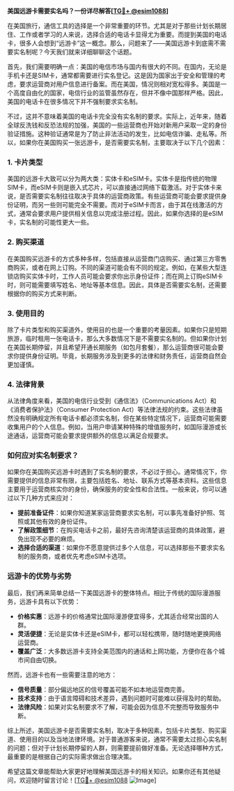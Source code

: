 **美国远游卡需要实名吗？一份详尽解答[[TG💪+ @esim1088](https://t.me/s/esim1088)]**

在美国旅行，通信工具的选择是一个非常重要的环节。尤其是对于那些计划长期居住、工作或者学习的人来说，选择合适的电话卡显得尤为重要。而提到美国的电话卡，很多人会想到“远游卡”这一概念。那么，问题来了——美国远游卡到底需不需要实名制呢？今天我们就来详细聊聊这个话题。

首先，我们需要明确一点：美国的电信市场与国内有很大的不同。在国内，无论是手机卡还是SIM卡，通常都需要进行实名登记。这是因为国家出于安全和管理的考虑，要求运营商对用户信息进行备案。而在美国，情况则相对宽松得多。美国是一个高度自由化的国家，电信行业的监管虽然存在，但并不像中国那样严格。因此，美国的电话卡在很多情况下并不强制要求实名制。

不过，这并不意味着美国的电话卡完全没有实名制的要求。实际上，近年来，随着全球反洗钱和反恐法规的加强，美国的一些运营商也开始对新用户采取一定的身份验证措施。这种验证通常是为了防止非法活动的发生，比如电信诈骗、走私等。所以，如果你在美国购买一张远游卡，是否需要实名制，主要取决于以下几个因素：

### **1. 卡片类型**
美国的远游卡大致可以分为两大类：实体卡和eSIM卡。实体卡是指传统的物理SIM卡，而eSIM卡则是嵌入式芯片，可以直接通过网络下载激活。对于实体卡来说，是否需要实名制往往取决于具体的运营商政策。有些运营商可能会要求提供身份证明，而另一些则可能完全不需要。而对于eSIM卡而言，由于其在线激活的方式，通常会要求用户提供相关信息以完成注册过程。因此，如果你选择的是eSIM卡，实名制的可能性更大一些。

### **2. 购买渠道**
在美国购买远游卡的方式多种多样，包括直接从运营商门店购买、通过第三方零售商购买，或者在网上订购。不同的渠道可能会有不同的规定。例如，在某些大型连锁店购买实体卡时，工作人员可能会要求你出示身份证件；而在网上订购eSIM卡时，则可能需要填写姓名、地址等基本信息。因此，具体是否需要实名制，还需要根据你的购买方式来判断。

### **3. 使用目的**
除了卡片类型和购买渠道外，使用目的也是一个重要的考量因素。如果你只是短期旅游，临时租用一张电话卡，那么大多数情况下是不需要实名制的。但如果你计划在美国长期停留，并且希望开通长期服务（如包月套餐），那么运营商很可能会要求你提供身份证明。毕竟，长期服务涉及到更多的法律和财务责任，运营商自然会更加谨慎。

### **4. 法律背景**
从法律角度来看，美国的电信行业受到《通信法》（Communications Act）和《消费者保护法》（Consumer Protection Act）等法律法规的约束。这些法律虽然没有明确规定所有电话卡都必须实名制，但在某些特定情况下，运营商可能需要收集用户的个人信息。例如，当用户申请某种特殊的增值服务时，如国际漫游或长途通话，运营商可能会要求提供额外的信息以满足合规要求。

### **如何应对实名制要求？**
如果你在美国购买远游卡时遇到了实名制的要求，不必过于担心。通常情况下，你需要提供的信息非常有限，主要包括姓名、地址、联系方式等基本资料。这些信息主要用于运营商核实你的身份，确保服务的安全性和合法性。一般来说，你可以通过以下几种方式来应对：

- **提前准备证件**：如果你知道某家运营商要求实名制，可以事先准备好护照、驾照或其他有效的身份证件。
- **了解政策细节**：在购买电话卡之前，最好先咨询清楚该运营商的具体政策，避免出现不必要的麻烦。
- **选择合适的渠道**：如果你不愿意提供过多个人信息，可以选择那些不要求实名制的服务商，或者优先考虑eSIM卡选项。

### **远游卡的优势与劣势**
最后，我们再来简单总结一下美国远游卡的整体特点。相比于传统的国际漫游服务，远游卡具有以下优势：

- **价格实惠**：远游卡的价格通常比国际漫游便宜得多，尤其适合经常出国的人群。
- **灵活便捷**：无论是实体卡还是eSIM卡，都可以轻松携带，随时随地更换网络运营商。
- **覆盖广泛**：大多数远游卡支持全美范围内的通话和上网功能，方便你在各个城市间自由切换。

然而，远游卡也有一些需要注意的地方：

- **信号质量**：部分偏远地区的信号覆盖可能不如本地运营商完善。
- **技术支持**：由于语言障碍和技术差异，遇到问题时可能难以获得及时的帮助。
- **法律风险**：如果对实名制要求不了解，可能会因为信息不完整而导致服务中断。

综上所述，美国远游卡是否需要实名制，取决于多种因素，包括卡片类型、购买渠道、使用目的以及当地法律环境。对于普通游客来说，通常不需要太过担心实名制的问题；但对于计划长期停留的人群，则需要提前做好准备。无论选择哪种方式，最重要的是根据自己的实际需求做出合理决策。

希望这篇文章能帮助大家更好地理解美国远游卡的相关知识。如果你还有其他疑问，欢迎随时留言讨论！[[TG💪+ @esim1088](https://t.me/s/esim1088) ![Image](https://i.postimg.cc/4NQfJmqS/Snipaste-2025-05-13-00-14-12.png)]